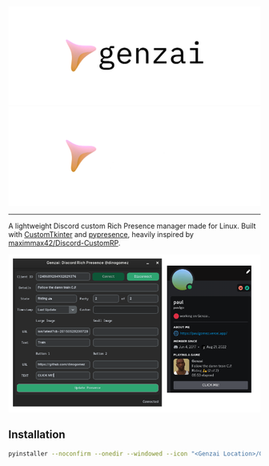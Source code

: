 <p align="center">
<img src="assets/genzai-light.png#gh-light-mode-only">
<img src="assets/genzai-dark.png#gh-dark-mode-only">
</p>

---

A lightweight Discord custom Rich Presence manager made for Linux. Built with [CustomTkinter](https://github.com/TomSchimansky/CustomTkinter) and [pypresence](https://github.com/qwertyquerty/pypresence), heavily inspired by [maximmax42/Discord-CustomRP](https://github.com/maximmax42/Discord-CustomRP).

<p align="center">
<img src="assets/genzai-screenshot.png">
</p>

## Installation

```bash
pyinstaller --noconfirm --onedir --windowed --icon "<Genzai Location>/Genzai/assets/genzai.ico" --add-data "<CustomTkinter Location>/customtkinter:customtkinter/" --add-data "<Genzai Location>/Genzai/assets:assets/" --hidden-import "PIL._tkinter_finder"  "<Genzai Location>/Genzai/genzai.py"
```
